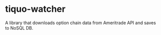 # tiquo-watcher
A library that downloads option chain data from Ameritrade API and saves to NoSQL DB.
